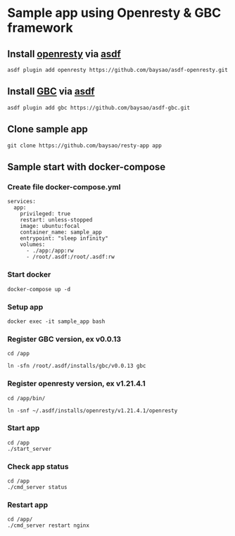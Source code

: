 # Sample app using Openresty & GBC framework

## Install [openresty](https://github.com/openresty) via [asdf](https://asdf-vm.com/)

```
asdf plugin add openresty https://github.com/baysao/asdf-openresty.git
```

## Install [GBC](https://github.com/baysao/gbc_v2) via [asdf](https://asdf-vm.com/)

```
asdf plugin add gbc https://github.com/baysao/asdf-gbc.git
```


## Clone sample app

```
git clone https://github.com/baysao/resty-app app
```

## Sample start with docker-compose


### Create file docker-compose.yml

```
services:
  app:
    privileged: true
    restart: unless-stopped
    image: ubuntu:focal
    container_name: sample_app
    entrypoint: "sleep infinity"
    volumes:
      - ./app:/app:rw
      - /root/.asdf:/root/.asdf:rw
```


### Start docker

```
docker-compose up -d
```

### Setup app

```
docker exec -it sample_app bash

```

### Register GBC version, ex v0.0.13
```
cd /app

ln -sfn /root/.asdf/installs/gbc/v0.0.13 gbc

```

### Register openresty version, ex v1.21.4.1

```
cd /app/bin/

ln -snf ~/.asdf/installs/openresty/v1.21.4.1/openresty

```

### Start app

```
cd /app
./start_server

```

### Check app status

```
cd /app
./cmd_server status

```


### Restart app

```
cd /app/
./cmd_server restart nginx

```


